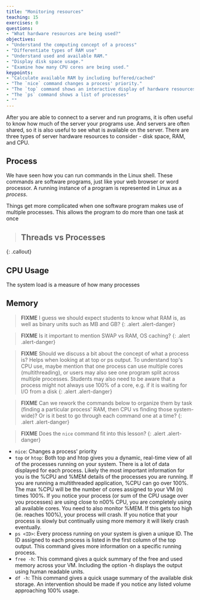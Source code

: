 ```yaml
---
title: "Monitoring resources"
teaching: 15
exercises: 0
questions:
- "What hardware resources are being used?"
objectives:
- "Understand the computing concept of a process"
- "Differentiate types of RAM use"
- "Understand used and available RAM."
- "Display disk space usage."
- "Examine how many CPU cores are being used."
keypoints:
- "Calculate available RAM by including buffered/cached"
- "The `nice` command changes a process' priority."
- "The `top` command shows an interactive display of hardware resources."
- "The `ps` command shows a list of processes"
- ""
---
```


After you are able to connect to a server and run programs, it is often useful to know how much of the server your programs use.  And servers are often shared, so it is also useful to see what is available on the server. There are three types of server hardware resources to consider - disk space, RAM, and CPU.

## Process

We have seen how you can run commands in the Linux shell.  These commands are software programs, just like your web browser or word processor.  A running instance of a program is represented in Linux as a *process*.

Things get more complicated when one software program makes use of multiple processes.  This allows the program to do more than one task at once

> ## Threads vs Processes
> 
{: .callout}


## CPU Usage

The system load is a measure of how many processes 



## Memory

> <span class="glyphicon glyphicon-warning-sign"></span> **FIXME** I
> guess we should expect students to know what RAM is, as well as
> binary units such as MB and GB?
{: .alert .alert-danger}

>  <span class="glyphicon glyphicon-warning-sign"></span> **FIXME** Is
>  it important to mention SWAP vs RAM, OS caching?
{: .alert .alert-danger}

>  <span class="glyphicon glyphicon-warning-sign"></span> **FIXME**
>  Should we discuss a bit about the concept of what a process is?
>  Helps when looking at at top or ps output.  To understand top's CPU
>  use, maybe mention that one process can use multiple cores
>  (multithreading), or users may also see one program split across
>  multiple processes.  Students may also need to be aware that a
>  process might not always use 100% of a core, e.g. if it is waiting
>  for I/O from a disk
{: .alert .alert-danger}

>  <span class="glyphicon glyphicon-warning-sign"></span> **FIXME**
>  Can we rework the commands below to organize them by task (finding a
>  particular process' RAM, then CPU vs finding those system-wide)?
>  Or is it best to go through each command one at a time?
{: .alert .alert-danger}

>  <span class="glyphicon glyphicon-warning-sign"></span> **FIXME**
>  Does the `nice` command fit into this lesson?
{: .alert .alert-danger}


* `nice`: Changes a process' priority
* `top` or `htop`: Both top and htop gives you a dynamic, real-time view of all of the processes running on your system. There is a lot of data displayed for each process. Likely the most important information for you is the %CPU and %MEM details of the processes you are running. If you are running a multithreaded application, %CPU can go over 100%. The max %CPU will be the number of cores assigned to your VM (n) times 100%. If you notice your process (or sum of the CPU usage over you processes) are using close to n00% CPU, you are completely using all available cores. You need to also monitor %MEM. If this gets too high (ie. reaches 100%), your process will crash. If you notice that your process is slowly but continually using more memory it will likely crash eventually.
* `ps <ID>`: Every process running on your system is given a unique ID. The ID assigned to each process is listed in the first column of the top output. This command gives more information on a specific running process.
* `free -h`: This command gives a quick summary of the free and used memory across your VM. Including the option -h displays the output using human readable units.
* `df -h`: This command gives a quick usage summary of the available disk storage. An intervention should be made if you notice any listed volume approaching 100% usage.

